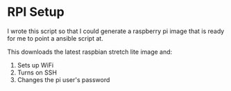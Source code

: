 RPI Setup
=========

I wrote this script so that I could generate a raspberry pi image that is ready for me to point a ansible script at.

This downloads the latest raspbian stretch lite image and:

1) Sets up WiFi
2) Turns on SSH
3) Changes the pi user's password
